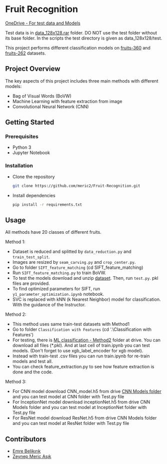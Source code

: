 # Fruit Recognition
[OneDrive - For test data and Models](https://etuedutr-my.sharepoint.com/:f:/g/personal/ebelikirik_etu_edu_tr/Esr3AJnbnNBLgeCzJsl0ng8BhMNHlDiM9yu9FUAFzAaOFQ?e=E2j9Wf)

Test data is in [data_128x128.rar](https://etuedutr-my.sharepoint.com/:u:/g/personal/ebelikirik_etu_edu_tr/ETK7gYCUcX1Fg8FEJzvWTugB3iWu7igch2m3abPMAH4Jcw?e=sGfCDh) folder.
DO NOT use the test folder without its base folder.
In the scripts the test directory is given as data_128x128/test.


This project performs different classification models on [fruits-360](https://www.kaggle.com/datasets/moltean/fruits) and [fruits-262](https://www.kaggle.com/datasets/aelchimminut/fruits262) datasets.  

## Project Overview

The key aspects of this project includes three main methods with different models:

- Bag of Visual Words (BoVW)  
- Machine Learning with feature extraction from image
- Convolutional Neural Network (CNN)  

## Getting Started  

### Prerequisites 
- Python 3
- Jupyter Notebook

### Installation

- Clone the repository
  ```bash
  git clone https://github.com/meric2/Fruit-Recognition.git
  ```

- Install dependencies  
  ```bash
  pip install -r requirements.txt
  ```  

## Usage

All methods have 20 classes of different fruits. 

Method 1:  

- Dataset is reduced and splitted by `data_reduction.py` and `train_test_split`.  
- Images are resized by `seam_carving.py` and `crop_center.py`.  
- Go to folder `SIFT_feature_matching` (cd SIFT_feature_matching)  
- Run `SIFT_feature_matching.py` to train BoVW.
- To test the models download and unzip [dataset](https://drive.google.com/file/d/1GuJqBZI2sCCiHzqjdmOI7IO7TdgeKRF-/view?usp=sharing). Then, run `test.py`. pkl files are provided.  
- To find optimized parameters for SIFT, run `y1_parameter_optimization.ipynb` notebook.  
- SVC is replaced with kNN (k Nearest Neighbor) model for classification. With the guidance of the Instructor.

Method 2:  

- This method uses same train-test datasets with Method1
- Go to folder `Classification with Features` (cd '.\Classification with Features\')
- For testing, there is [ML classification - Method2](https://etuedutr-my.sharepoint.com/:f:/g/personal/ebelikirik_etu_edu_tr/ElqMCcWqBNdPg95hJOhufKEB1XZuNjsSGrBBrLaXuxK1qg?e=zrGlbs) folder at drive. You can download all files (*.pkl). And at last cell of train.ipynb you can test models. (Don't forget to use xgb_label_encoder for xgb model).
- Instead with train-test .csv files you can run train.ipynb for re-train models and test all.
- You can check feature_extraction.py to see how feature extraction is done and the code.

Method 3:  
- For CNN model download CNN_model.h5 from drive [CNN Models folder](https://etuedutr-my.sharepoint.com/:f:/g/personal/ebelikirik_etu_edu_tr/EtaxM6rnsgdEm1f4G-uKMXMBUxbjgOVC0VigrDUoVpfAFg?e=s7Vcfx) and you can test model at CNN folder with Test.py file
- For InceptionNet model download inceptionNet.h5 from drive CNN Models folder and you can test model at InceptionNet folder with Test.py file
- For ResNet model download ResNet.h5 from drive CNN Models folder and you can test model at ResNet folder with Test.py file
## Contributors

- [Emre Belikırık](https://github.com/emre-bl)
- [Zeynep Meriç Aşık](https://github.com/meric2)

